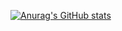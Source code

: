 [![Anurag's GitHub stats](https://github-readme-stats.vercel.app/api?username=DalKoe)](https://github.com/anuraghazra/github-readme-stats)
